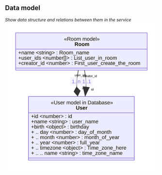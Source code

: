 ## Data model
_Show data structure and relations between them in the service_
![Data model](resources/svg/data_model.svg)
